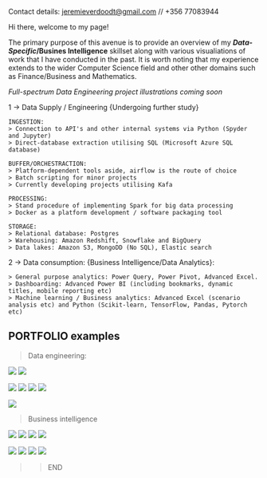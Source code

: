 
Contact details: jeremieverdoodt@gmail.com // +356 77083944

Hi there, welcome to my page! 

The primary purpose of this avenue is to provide an overview of my **_Data-Specific_/Busines Intelligence** skillset along with various visualiations of work that I have conducted in the past. It is worth noting that my experience extends to the wider Computer Science field and other other domains such as Finance/Business and Mathematics. 

*Full-spectrum Data Engineering project illustrations coming soon*

1 -> Data Supply / Engineering {Undergoing further study}

    INGESTION: 
    > Connection to API's and other internal systems via Python (Spyder and Jupyter)
    > Direct-database extraction utilising SQL (Microsoft Azure SQL database)
    
    BUFFER/ORCHESTRACTION:
    > Platform-dependent tools aside, airflow is the route of choice
    > Batch scripting for minor projects
    > Currently developing projects utilising Kafa
   
    PROCESSING:
    > Stand procedure of implementing Spark for big data processing
    > Docker as a platform development / software packaging tool
    
    STORAGE: 
    > Relational database: Postgres
    > Warehousing: Amazon Redshift, Snowflake and BigQuery 
    > Data lakes: Amazon S3, MongoDD (No SQL), Elastic search 
    
2 -> Data consumption: {Business Intelligence/Data Analytics}:

    > General purpose analytics: Power Query, Power Pivot, Advanced Excel.
    > Dashboarding: Advanced Power BI (including bookmarks, dynamic titles, mobile reporting etc)
    > Machine learning / Business analytics: Advanced Excel (scenario analysis etc) and Python (Scikit-learn, TensorFlow, Pandas, Pytorch etc)

##  PORTFOLIO examples

> Data engineering: 

![](/images/Spyder.png)
![](/images/Python_i.PNG) 

![](/images/PowerQuery_i.PNG)
![](/images/ERD_i.PNG)
![](/images/Normalised.PNG)
![](/images/Schema_PBIfinancialanalytics.PNG)

![](/images/SQL_i.PNG)

> Business intelligence

![](/images/Uni_work1.PNG) 
![](/images/Uni_work2_Tab.PNG) 
![](/images/Store_analysis_PBI.PNG) 
![](/images/StoreAnalysis_PBI2.PNG) 

![](/images/SensitivityAnalysis2.PNG) 
![](/images/SensitivityAnalysis.PNG) 
![](/images/Operational_modeling.PNG) 
![](/images/Capture.PNG)      

>> END
